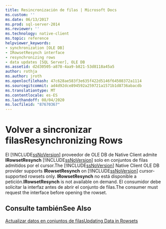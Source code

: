 ```yaml
---
title: Resincronización de filas | Microsoft Docs
ms.custom: ''
ms.date: 06/13/2017
ms.prod: sql-server-2014
ms.reviewer: ''
ms.technology: native-client
ms.topic: reference
helpviewer_keywords:
- synchronization [OLE DB]
- IRowsetResynch interface
- resynchronizing rows
- data updates [SQL Server], OLE DB
ms.assetid: d2d30505-a878-4aa9-b821-53d8118a45a5
author: rothja
ms.author: jroth
ms.openlocfilehash: 47c628ae583f3e635f422d5146f64508372a1114
ms.sourcegitcommit: ad4d92dce894592a259721a1571b1d8736abacdb
ms.translationtype: MT
ms.contentlocale: es-ES
ms.lasthandoff: 08/04/2020
ms.locfileid: "87670367"
---
```

# <a name="resynchronizing-rows"></a><span data-ttu-id="2f493-102">Volver a sincronizar filas</span><span class="sxs-lookup"><span data-stu-id="2f493-102">Resynchronizing Rows</span></span>
  <span data-ttu-id="2f493-103">El [!INCLUDE[ssNoVersion](../../includes/ssnoversion-md.md)] proveedor de OLE DB de Native Client admite **IRowsetResynch** [!INCLUDE[ssNoVersion](../../includes/ssnoversion-md.md)] solo en conjuntos de filas admitidos por el cursor.</span><span class="sxs-lookup"><span data-stu-id="2f493-103">The [!INCLUDE[ssNoVersion](../../includes/ssnoversion-md.md)] Native Client OLE DB provider supports **IRowsetResynch** on [!INCLUDE[ssNoVersion](../../includes/ssnoversion-md.md)] cursor-supported rowsets only.</span></span> <span data-ttu-id="2f493-104">**IRowsetResynch** no está disponible a petición.</span><span class="sxs-lookup"><span data-stu-id="2f493-104">**IRowsetResynch** is not available on demand.</span></span> <span data-ttu-id="2f493-105">El consumidor debe solicitar la interfaz antes de abrir el conjunto de filas.</span><span class="sxs-lookup"><span data-stu-id="2f493-105">The consumer must request the interface before opening the rowset.</span></span>  
  
## <a name="see-also"></a><span data-ttu-id="2f493-106">Consulte también</span><span class="sxs-lookup"><span data-stu-id="2f493-106">See Also</span></span>  
 [<span data-ttu-id="2f493-107">Actualizar datos en conjuntos de filas</span><span class="sxs-lookup"><span data-stu-id="2f493-107">Updating Data in Rowsets</span></span>](updating-data-in-rowsets.md)  
  
  
